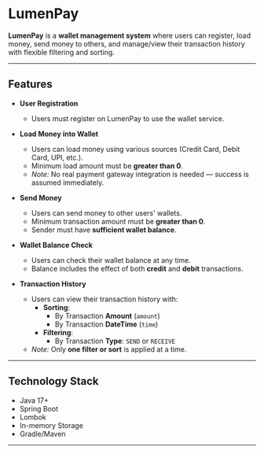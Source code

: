 # LumenPay

**LumenPay** is a **wallet management system** where users can register, load money, send money to others, and manage/view their transaction history with flexible filtering and sorting.

---

## Features

- **User Registration**
  - Users must register on LumenPay to use the wallet service.

- **Load Money into Wallet**
  - Users can load money using various sources (Credit Card, Debit Card, UPI, etc.).
  - Minimum load amount must be **greater than 0**.
  - *Note:* No real payment gateway integration is needed — success is assumed immediately.

- **Send Money**
  - Users can send money to other users' wallets.
  - Minimum transaction amount must be **greater than 0**.
  - Sender must have **sufficient wallet balance**.

- **Wallet Balance Check**
  - Users can check their wallet balance at any time.
  - Balance includes the effect of both **credit** and **debit** transactions.

- **Transaction History**
  - Users can view their transaction history with:
    - **Sorting**:
      - By Transaction **Amount** (`amount`)
      - By Transaction **DateTime** (`time`)
    - **Filtering**:
      - By Transaction **Type**: `SEND` or `RECEIVE`
  - *Note:* Only **one filter or sort** is applied at a time.

---

## Technology Stack

- Java 17+
- Spring Boot
- Lombok
- In-memory Storage
- Gradle/Maven

---

